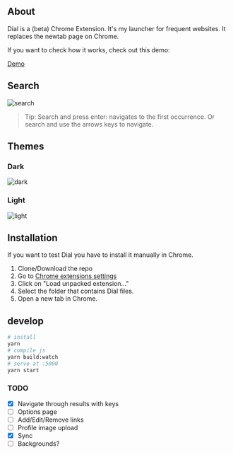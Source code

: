 ## About

Dial is a (beta) Chrome Extension. It's my launcher for frequent websites.
It replaces the newtab page on Chrome.

If you want to check how it works, check out this demo:

[Demo](https://home.singuerinc.com/)

## Search

![search](https://dl.dropbox.com/s/3mlciiqo2myc9m7/search_anim.gif)

> Tip: Search and press enter: navigates to the first occurrence. Or search and use the arrows keys to navigate.

## Themes

### Dark

![dark](https://dl.dropboxusercontent.com/s/6pc8wnrl6iwkyk5/theme_dark.png)

### Light

![light](https://dl.dropboxusercontent.com/s/6qubb6481o5a2ry/theme_light.png)

## Installation

If you want to test Dial you have to install it manually in Chrome.

1.  Clone/Download the repo
2.  Go to [Chrome extensions settings](chrome://extensions/)
3.  Click on "Load unpacked extension..."
4.  Select the folder that contains Dial files.
5.  Open a new tab in Chrome.

## develop

```sh
# install
yarn
# compile js
yarn build:watch
# serve at :5000
yarn start
```

### TODO

- [x] Navigate through results with keys
- [ ] Options page
- [ ] Add/Edit/Remove links
- [ ] Profile image upload
- [x] Sync
- [ ] Backgrounds?
